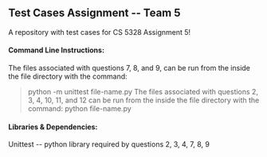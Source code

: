## Test Cases Assignment -- Team 5
A repository with test cases for CS 5328 Assignment 5!


#### Command Line Instructions:
The files associated with questions 7, 8, and 9, can be run from the inside the file directory with the command:
>python -m unittest file-name.py
The files associated with questions 2, 3, 4, 10, 11, and 12 can be run from the inside the file directory with the command:
>python file-name.py

#### Libraries & Dependencies:
Unittest -- python library required by questions 2, 3, 4, 7, 8, 9

